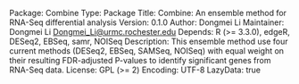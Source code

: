 Package: Combine
Type: Package
Title: Combine: An ensemble method for RNA-Seq differential analysis 
Version: 0.1.0
Author: Dongmei Li
Maintainer: Dongmei Li <Dongmei_Li@urmc.rochester.edu>
Depends: R (>= 3.3.0), edgeR, DESeq2, EBSeq, samr, NOISeq
Description: This ensemble method use four current methods (DESeq2, EBSeq, SAMSeq, NOISeq) with equal weight on their 
             resulting FDR-adjusted P-values to identify significant genes from RNA-Seq data.
License:  GPL (>= 2)
Encoding: UTF-8
LazyData: true
